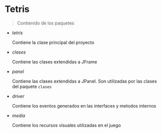 # Tetris

> Contienido de los paquetes

* _tetris_

	Contiene la clase principal del proyecto

* _clases_ 

	Contiene las clases extendidas a JFrame
* _panel_

	Contiene las clases extendidas a JPanel. Son utilizadas por las clases del paquete `clases`

* _driver_

	Contiene los eventos generados en las interfaces y metodos internos

* _media_

	Contiene los recursos visuales utilizadas en el juego

